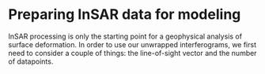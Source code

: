 # Preparing InSAR data for modeling

InSAR processing is only the starting point for a geophysical analysis of surface deformation. In order to use our unwrapped interferograms, we first need to consider a couple of things: the line-of-sight vector and the number of datapoints.
